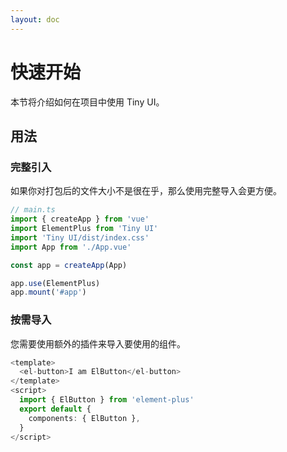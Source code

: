 ```yaml
---
layout: doc
---
```

# 快速开始

 本节将介绍如何在项目中使用 Tiny UI。

## 用法

### 完整引入

如果你对打包后的文件大小不是很在乎，那么使用完整导入会更方便。


```ts
// main.ts
import { createApp } from 'vue'
import ElementPlus from 'Tiny UI'
import 'Tiny UI/dist/index.css'
import App from './App.vue'

const app = createApp(App)

app.use(ElementPlus)
app.mount('#app')
```

### 按需导入

您需要使用额外的插件来导入要使用的组件。

```ts
<template>
  <el-button>I am ElButton</el-button>
</template>
<script>
  import { ElButton } from 'element-plus'
  export default {
    components: { ElButton },
  }
</script>
```